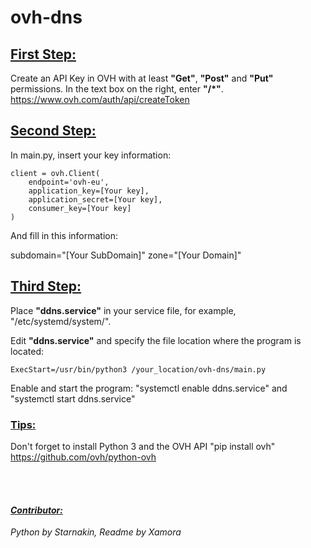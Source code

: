 # ovh-dns
## <ins>First Step:</ins>
Create an API Key in OVH with at least **"Get"**,  **"Post"** and **"Put"** permissions. In the text box on the right, enter **"/*"**.
https://www.ovh.com/auth/api/createToken
	
## <ins>Second Step:</ins>
In main.py, insert your key information:
```
client = ovh.Client(
	endpoint='ovh-eu',
	application_key=[Your key],
	application_secret=[Your key],
	consumer_key=[Your key]
)
```

And fill in this information:

subdomain="[Your SubDomain]"
zone="[Your Domain]"
	
## <ins>Third Step:</ins>
Place **"ddns.service"** in your service file, for example, "/etc/systemd/system/".

Edit **"ddns.service"** and specify the file location where the program is located:
```
ExecStart=/usr/bin/python3 /your_location/ovh-dns/main.py
```

Enable and start the program:
"systemctl enable ddns.service" and "systemctl start ddns.service"
	
### <ins>Tips:</ins>
Don't forget to install Python 3 and the OVH API
"pip install ovh"
https://github.com/ovh/python-ovh

<br></br>
#### <ins>*Contributor:*</ins>
*Python by Starnakin, Readme by Xamora*
